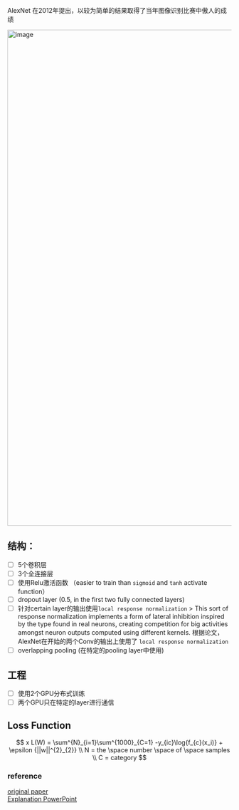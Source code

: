 AlexNet 在2012年提出，以较为简单的结果取得了当年图像识别比赛中傲人的成绩

<img width="1114" alt="image" src="https://github.com/DishengLL/CV/assets/39432361/4982917b-989e-4c4e-b035-8b97f29fa3a6">

## 结构：
- [ ] 5个卷积层
- [ ] 3个全连接层
- [ ] 使用Relu激活函数 （easier to train than `sigmoid` and `tanh` activate function）
- [ ] dropout layer (0.5, in the first two fully connected layers)
- [ ] 针对certain layer的输出使用`local response normalization`
      > This sort of response normalization implements a form of lateral inhibition inspired by the type found in real neurons, creating competition for big activities amongst neuron outputs computed using different kernels.
      根据论文， AlexNet在开始的两个Conv的输出上使用了 `local response normalization`
- [ ] overlapping pooling (在特定的pooling layer中使用)

## 工程
- [ ] 使用2个GPU分布式训练
- [ ] 两个GPU只在特定的layer进行通信

## Loss Function
$$
x L(W) = \sum^{N}_{i=1}\sum^{1000}_{C=1} -y_{ic}\log{f_{c}(x_i)} + \epsilon {||w||^{2}_{2}}
\\
N = the \space number \space of \space samples
\\
C = category
$$

### reference 
[original paper](https://proceedings.neurips.cc/paper_files/paper/2012/file/c399862d3b9d6b76c8436e924a68c45b-Paper.pdf)  
[Explanation PowerPoint](https://cvml.ista.ac.at/courses/DLWT_W17/material/AlexNet.pdf)

